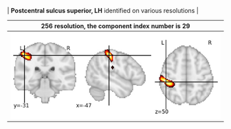 


| **Postcentral sulcus superior, LH** identified on various resolutions |

| 256 resolution, the component index number is 29|  
|:---:|  
| ![Component 256](../256/final/29.jpg "From component 256: Postcentral sulcus superior, LH") |